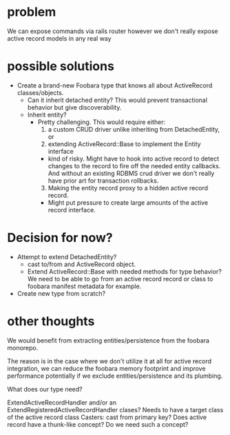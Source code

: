 # problem

We can expose commands via rails router however we don't really expose
active record models in any real way

# possible solutions

* Create a brand-new Foobara type that knows all about ActiveRecord classes/objects.
  * Can it inherit detached entity? This would prevent transactional behavior but
    give discoverability.
  * Inherit entity?
    * Pretty challenging. This would require either:
      1. a custom CRUD driver unlike inheriting from DetachedEntity, or 
      2. extending ActiveRecord::Base to implement the Entity interface
        * kind of risky. Might have to hook into active record to detect
          changes to the record to fire off the needed entity callbacks.
          And without an existing RDBMS crud driver we don't really have prior
          art for transaction rollbacks.
      3. Making the entity record proxy to a hidden active record record.
        * Might put pressure to create large amounts of the active record interface.

# Decision for now?

* Attempt to extend DetachedEntity?
  * cast to/from and ActiveRecord object.
  * Extend ActiveRecord::Base with needed methods for type behavior? We need to 
    be able to go from an active record record or class to 
    foobara manifest metadata for example.
* Create new type from scratch?

# other thoughts

We would benefit from extracting entities/persistence from the foobara monorepo.

The reason is in the case where we don't utilize it at all for active record integration,
we can reduce the foobara memory footprint and improve performance potentially
if we exclude entities/persistence and its plumbing.

What does our type need?

ExtendActiveRecordHandler and/or an ExtendRegisteredActiveRecordHandler clases?
  Needs to have a target class of the active record class
Casters:
  cast from primary key?  Does active record have a thunk-like concept?  Do we need such a concept?
